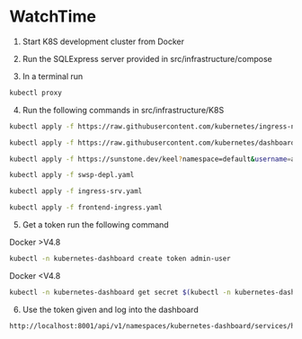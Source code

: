 # WatchTime

1) Start K8S development cluster from Docker

2) Run the SQLExpress server provided in src/infrastructure/compose

3) In a terminal run
```bash
kubectl proxy
```

4) Run the following commands in src/infrastructure/K8S
```bash
kubectl apply -f https://raw.githubusercontent.com/kubernetes/ingress-nginx/controller-v1.2.0/deploy/static/provider/aws/deploy.yaml
```
```bash
kubectl apply -f https://raw.githubusercontent.com/kubernetes/dashboard/v2.5.0/aio/deploy/recommended.yaml
```
```bash
kubectl apply -f https://sunstone.dev/keel?namespace=default&username=admin&password=admin&tag=latest
```
```bash
kubectl apply -f swsp-depl.yaml
```
```bash
kubectl apply -f ingress-srv.yaml
```
```bash
kubectl apply -f frontend-ingress.yaml
```
5) Get a token run the following command

Docker >V4.8
```bash
kubectl -n kubernetes-dashboard create token admin-user
```
Docker <V4.8
```bash
kubectl -n kubernetes-dashboard get secret $(kubectl -n kubernetes-dashboard get sa/admin-user -o jsonpath="{.secrets[0].name}") -o go-template="{{.data.token | base64decode}}"
```
6) Use the token given and log into the dashboard
```bash
http://localhost:8001/api/v1/namespaces/kubernetes-dashboard/services/https:kubernetes-dashboard:/proxy/#/login
```

